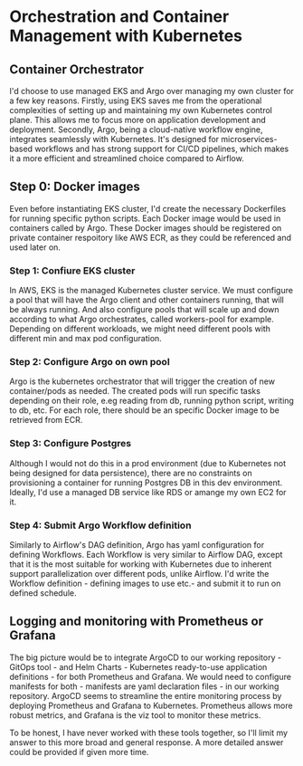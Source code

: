 # Orchestration and Container Management with Kubernetes

## Container Orchestrator
I'd choose to use managed EKS and Argo over managing my own cluster for a few key reasons. Firstly, using EKS saves me from the operational complexities of setting up and maintaining my own Kubernetes control plane. This allows me to focus more on application development and deployment. Secondly, Argo, being a cloud-native workflow engine, integrates seamlessly with Kubernetes. It's designed for microservices-based workflows and has strong support for CI/CD pipelines, which makes it a more efficient and streamlined choice compared to Airflow.

## Step 0: Docker images
Even before instantiating EKS cluster, I'd create the necessary Dockerfiles for running specific python scripts. Each Docker image would be used in containers called by Argo. These Docker images should be registered on private container respoitory like AWS ECR, as they could be referenced and used later on.

### Step 1: Confiure EKS cluster
In AWS, EKS is the managed Kubernetes cluster service. We must configure a pool that will have the Argo client and other containers running, that will be always running. And also configure pools that will scale up and down according to what Argo orchestrates, called workers-pool for example. Depending on different workloads, we might need different pools with different min and max pod configuration.

### Step 2: Configure Argo on own pool
Argo is the kubernetes orchestrator that will trigger the creation of new container/pods as needed. The created pods will run specific tasks depending on their role, e.eg reading from db, running python script, writing to db, etc. For each role, there should be an specific Docker image to be retrieved from ECR.

### Step 3: Configure Postgres
Although I would not do this in a prod environment (due to Kubernetes not being designed for data persistence), there are no constraints on provisioning a container for running Postgres DB in this dev environment. Ideally, I'd use a managed DB service like RDS or amange my own EC2 for it.

### Step 4: Submit Argo Workflow definition
Similarly to Airflow's DAG definition, Argo has yaml configuration for defining Workflows. Each Workflow is very similar to Airflow DAG, except that it is the most suitable for working with Kubernetes due to inherent support parallelization over different pods, unlike Airflow. I'd write the Workflow definition - defining images to use etc.- and submit it to run on defined schedule.


## Logging and monitoring with Prometheus or Grafana
The big picture would be to integrate ArgoCD to our working repository - GitOps tool - and Helm Charts - Kubernetes ready-to-use application definitions - for both Prometheus and Grafana.
We would need to configure manifests for both - manifests are yaml declaration files - in our working repository.
ArgoCD seems to streamline the entire monitoring process by deploying Prometheus and Grafana to Kubernetes. Prometheus allows more robust metrics, and Grafana is the viz tool to monitor these metrics.

To be honest, I have never worked with these tools together, so I'll limit my answer to this more broad and general response. A more detailed answer could be provided if given more time.
